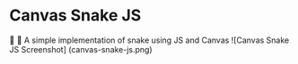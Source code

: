 # Canvas Snake JS
🐍 🍎
A simple implementation of snake using JS and Canvas
![Canvas Snake JS Screenshot] (canvas-snake-js.png)
